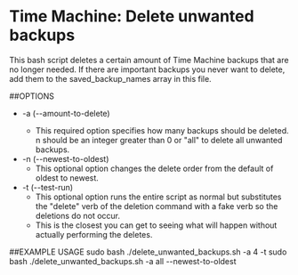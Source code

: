 # Time Machine: Delete unwanted backups
This bash script deletes a certain amount of Time Machine backups that are no longer needed. If there are important backups you never want to delete, add them to the saved_backup_names array in this file.

##OPTIONS  
* -a (--amount-to-delete) <n>
  + This required option specifies how many backups should be deleted. n should be an integer greater than 0 or "all" to delete all unwanted backups.
* -n (--newest-to-oldest)
  + This optional option changes the delete order from the default of oldest to newest.
* -t (--test-run)
  + This optional option runs the entire script as normal but substitutes the "delete" verb of the deletion command with a fake verb so the deletions do not occur.
  + This is the closest you can get to seeing what will happen without actually performing the deletes.

##EXAMPLE USAGE
    sudo bash ./delete_unwanted_backups.sh -a 4 -t
    sudo bash ./delete_unwanted_backups.sh -a all --newest-to-oldest
